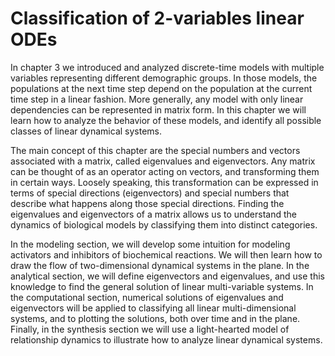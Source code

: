 # Classification of 2-variables linear ODEs


In chapter 3 we introduced and analyzed discrete-time models with multiple variables representing different demographic groups. In those models, the populations at the next time step depend on the population at the current time step in a linear fashion. More generally, any model with only linear dependencies can be represented in matrix form. In this chapter we will learn how to analyze the behavior of these models, and identify all possible classes of linear dynamical systems.

The main concept of this chapter are the special numbers and vectors associated with a matrix, called eigenvalues and eigenvectors. Any matrix can be thought of as an operator acting on vectors, and transforming them in certain ways. Loosely speaking, this transformation can be expressed in terms of special directions (eigenvectors) and special numbers that describe what happens along those special directions. Finding the eigenvalues and eigenvectors of a matrix allows us to understand the dynamics of biological models by classifying them into distinct categories.

In the modeling section, we will develop some intuition for modeling activators and inhibitors of biochemical reactions. We will then learn how to draw the flow of two-dimensional dynamical systems in the plane. In the analytical section, we will define eigenvectors and eigenvalues, and use this knowledge to find the general solution of linear multi-variable systems. In the computational section, numerical solutions of eigenvalues and eigenvectors will be applied to classifying all linear multi-dimensional systems, and to plotting the solutions, both over time and in the plane. Finally, in the synthesis section we will use a light-hearted model of relationship dynamics to illustrate how to analyze linear dynamical systems.